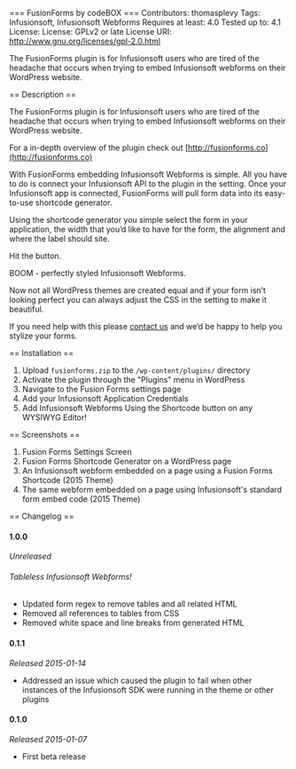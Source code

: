 === FusionForms by codeBOX ===
Contributors: thomasplevy
Tags: Infusionsoft, Infusionsoft Webforms
Requires at least: 4.0
Tested up to: 4.1
License: License: GPLv2 or late
License URI: http://www.gnu.org/licenses/gpl-2.0.html

The FusionForms plugin is for Infusionsoft users who are tired of the headache that occurs when trying to embed Infusionsoft webforms on their WordPress website.


== Description ==

The FusionForms plugin is for Infusionsoft users who are tired of the headache that occurs when trying to embed Infusionsoft webforms on their WordPress website.

For a in-depth overview of the plugin check out [http://fusionforms.co](http://fusionforms.co)

With FusionForms embedding Infusionsoft Webforms is simple. All you have to do is connect your Infusionsoft API to the plugin in the setting. Once your Infusionsoft app is connected, FusionForms will pull form data into its easy-to-use shortcode generator.

Using the shortcode generator you simple select the form in your application, the width that you’d like to have for the form, the alignment and where the label should site.

Hit the button.

BOOM - perfectly styled Infusionsoft Webforms.

Now not all WordPress themes are created equal and if your form isn’t looking perfect you can always adjust the CSS in the setting to make it beautiful.

If you need help with this please [contact us](http://gocodebox.com/fusionforms) and we’d be happy to help you stylize your forms.


== Installation ==

1. Upload `fusionforms.zip` to the `/wp-content/plugins/` directory
2. Activate the plugin through the "Plugins" menu in WordPress
3. Navigate to the Fusion Forms settings page
4. Add your Infusionsoft Application Credentials
5. Add Infusionsoft Webforms Using the Shortcode button on any WYSIWYG Editor!


== Screenshots ==

1. Fusion Forms Settings Screen
2. Fusion Forms Shortcode Generator on a WordPress page
3. An Infusionsoft webform embedded on a page using a Fusion Forms Shortcode (2015 Theme)
4. The same webform embedded on a page using Infusionsoft's standard form embed code (2015 Theme)

== Changelog ==

#### 1.0.0
*Unreleased*

###### Tableless Infusionsoft Webforms!
+ Updated form regex to remove tables and all related HTML
+ Removed all references to tables from CSS
+ Removed white space and line breaks from generated HTML


#### 0.1.1
*Released 2015-01-14*

+ Addressed an issue which caused the plugin to fail when other instances of the Infusionsoft SDK were running in the theme or other plugins

#### 0.1.0
*Released 2015-01-07*

+ First beta release